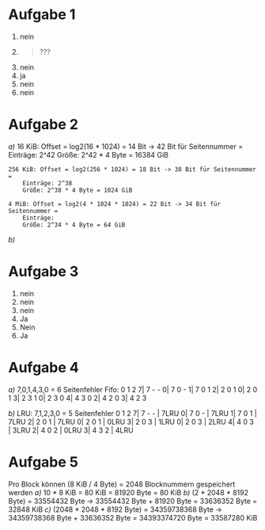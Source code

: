 # Aufgabe 1
1. nein
2. > ???
3. nein
4. ja
5. nein
6. nein

# Aufgabe 2
*a)* 
    16 KiB: Offset = log2(16 * 1024) = 14 Bit -> 42 Bit für Seitennummer = 
        Einträge: 2^42
        Größe: 2^42 * 4 Byte = 16384 GiB

    256 KiB: Offset = log2(256 * 1024) = 18 Bit -> 38 Bit für Seitennummer = 
        Einträge: 2^38
        Größe: 2^38 * 4 Byte = 1024 GiB

    4 MiB: Offset = log2(4 * 1024 * 1024) = 22 Bit -> 34 Bit für Seitennummer = 
        Einträge:
        Größe: 2^34 * 4 Byte = 64 GiB
*b)* 

# Aufgabe 3
1. nein
2. nein
3. nein
4. Ja
5. Nein
6. Ja

# Aufgabe 4
*a)* 7,0,1,4,3,0 = 6 Seitenfehler 
    Fifo:
       0 1 2
    7| 7 - - 
    0| 7 0 -
    1| 7 0 1
    2| 2 0 1
    0| 2 0 1
    3| 2 3 1
    0| 2 3 0
    4| 4 3 0
    2| 4 2 0
    3| 4 2 3

*b)* 
    LRU: 7,1,2,3,0 = 5 Seitenfehler
       0 1 2
    7| 7 - - | 7LRU
    0| 7 0 - | 7LRU
    1| 7 0 1 | 7LRU
    2| 2 0 1 | 7LRU
    0| 2 0 1 | 0LRU
    3| 2 0 3 | 1LRU
    0| 2 0 3 | 2LRU
    4| 4 0 3 | 3LRU
    2| 4 0 2 | 0LRU
    3| 4 3 2 | 4LRU

# Aufgabe 5
Pro Block können (8 KiB / 4 Byte) = 2048 Blocknummern gespeichert werden
*a)* 10 * 8 KiB = 80 KiB = 81920 Byte = 80 KiB
*b)* (2 * 2048 * 8192 Byte) = 33554432 Byte -> 33554432 Byte + 81920 Byte = 33636352 Byte = 32848 KiB
*c)* (2048 * 2048 * 8192 Byte) = 34359738368 Byte -> 34359738368 Byte + 33636352 Byte = 34393374720 Byte = 33587280 KiB